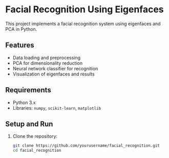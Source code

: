 # Facial Recognition Using Eigenfaces

This project implements a facial recognition system using eigenfaces and PCA in Python. 

## Features
- Data loading and preprocessing
- PCA for dimensionality reduction
- Neural network classifier for recognition
- Visualization of eigenfaces and results

## Requirements
- Python 3.x
- Libraries: `numpy`, `scikit-learn`, `matplotlib`

## Setup and Run
1. Clone the repository:
   ```bash
   git clone https://github.com/yourusername/facial_recognition.git
   cd facial_recognition

